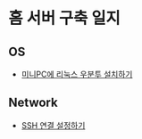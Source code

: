 # 홈 서버 구축 일지

## OS

- [미니PC에 리눅스 우분투 설치하기](./docs/2025-07-08/[2025-07-08]%20미니PC에%20리눅스%20우분투%20설치하기.md)

## Network

- [SSH 연결 설정하기](./docs/2025-07-09/[2025-07-09]%20SSH%20연결%20설정하기.md)
